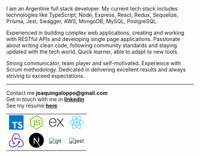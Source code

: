 <p>I am an Argentine full stack developer. My current tech stack includes technologies like TypeScript, Node, Express, React, Redux, Sequelize, Prisma, Jest, Swagger, AWS, MongoDB, MySQL, PostgreSQL.</p>
<p>Experienced in building complex web applications, creating and working with RESTful APIs and developing single page applications. Passionate about writing clean code, following community standards and staying updated with the tech world. Quick learner, able to adapt to new tools.</p>
<p>Strong communicator, team player and self-motivated. Experience with Scrum methodology. Dedicated in delivering excellent results and always striving to exceed expectations.</p>
<hr/>
<p>Contact me <b>joaquingaloppo@gmail.com</b><br/>
Get in touch with me in <b><a href="https://www.linkedin.com/in/joagaloppo" target="_blank" rel="noreferrer">linkedin</a></b><br/>
See my resume <b><a href="https://joagaloppo.com/resume.pdf" target="_blank" rel="noreferrer">here</a></b></p>
<table>
  <tbody>
    <tr>
      <td>
        <img
          src="https://raw.githubusercontent.com/devicons/devicon/master/icons/typescript/typescript-original.svg"
          alt="javascript"
          width="40"
          height="40"
        />
      </td>
      <td>
        <img
          src="https://raw.githubusercontent.com/devicons/devicon/1119b9f84c0290e0f0b38982099a2bd027a48bf1/icons/nodejs/nodejs-original.svg"
          alt="nodejs"
          width="40"
          height="40"
        />
      </td>
      <td>
        <img
          src="https://raw.githubusercontent.com/devicons/devicon/1119b9f84c0290e0f0b38982099a2bd027a48bf1/icons/express/express-original.svg"
          alt="express"
          width="40"
          height="40"
        />
      </td>
      <td>
        <img
          src="https://raw.githubusercontent.com/devicons/devicon/1119b9f84c0290e0f0b38982099a2bd027a48bf1/icons/react/react-original.svg"
          alt="react"
          width="40"
          height="40"
        />
      </td>
    </tr>
    <tr>
      <td>
        <img
          src="https://raw.githubusercontent.com/devicons/devicon/master/icons/redux/redux-original.svg"
          alt="redux"
          width="40"
          height="40"
        />
      </td>
      <td>
        <img
          src="https://raw.githubusercontent.com/devicons/devicon/1119b9f84c0290e0f0b38982099a2bd027a48bf1/icons/nextjs/nextjs-original.svg"
          alt="nextjs"
          width="40"
          height="40"
        />
      </td>
      <td>
        <img src="https://www.vectorlogo.zone/logos/git-scm/git-scm-icon.svg" alt="git" width="40" height="40" />
      </td>
			<td>
        <img src="https://www.vectorlogo.zone/logos/jestjsio/jestjsio-icon.svg" alt="jest" width="40" height="40" />
      </td>
    </tr>
  </tbody>
</table>
